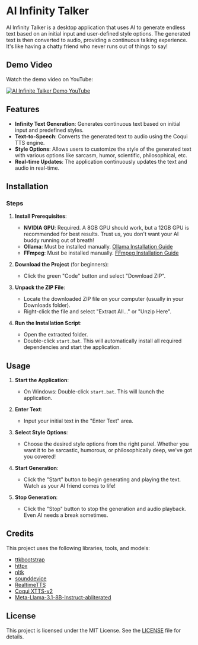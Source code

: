 # AI Infinity Talker

AI Infinity Talker is a desktop application that uses AI to generate endless text based on an initial input and user-defined style options. The generated text is then converted to audio, providing a continuous talking experience. It's like having a chatty friend who never runs out of things to say!

## Demo Video

Watch the demo video on YouTube:

[![AI Infinite Talker Demo YouTube](https://img.youtube.com/vi/EmUcYtgWkIY/hqdefault.jpg)](https://youtu.be/EmUcYtgWkIY)

## Features

- **Infinity Text Generation**: Generates continuous text based on initial input and predefined styles.
- **Text-to-Speech**: Converts the generated text to audio using the Coqui TTS engine.
- **Style Options**: Allows users to customize the style of the generated text with various options like sarcasm, humor, scientific, philosophical, etc.
- **Real-time Updates**: The application continuously updates the text and audio in real-time.

## Installation

### Steps

1. **Install Prerequisites**:
    - **NVIDIA GPU**: Required. A 8GB GPU should work, but a 12GB GPU is recommended for best results. Trust us, you don't want your AI buddy running out of breath!
    - **Ollama**: Must be installed manually. [Ollama Installation Guide](https://ollama.com/download/windows)
    - **FFmpeg**: Must be installed manually. [FFmpeg Installation Guide](https://phoenixnap.com/kb/ffmpeg-windows)

2. **Download the Project** (for beginners):
    - Click the green "Code" button and select "Download ZIP".

3. **Unpack the ZIP File**:
    - Locate the downloaded ZIP file on your computer (usually in your Downloads folder).
    - Right-click the file and select "Extract All..." or "Unzip Here".

4. **Run the Installation Script**:
    - Open the extracted folder.
    - Double-click `start.bat`. This will automatically install all required dependencies and start the application.

## Usage

1. **Start the Application**:
    - On Windows:
        Double-click `start.bat`. This will launch the application.

2. **Enter Text**:
    - Input your initial text in the "Enter Text" area.

3. **Select Style Options**:
    - Choose the desired style options from the right panel. Whether you want it to be sarcastic, humorous, or philosophically deep, we've got you covered!

4. **Start Generation**:
    - Click the "Start" button to begin generating and playing the text. Watch as your AI friend comes to life!

5. **Stop Generation**:
    - Click the "Stop" button to stop the generation and audio playback. Even AI needs a break sometimes.

## Credits

This project uses the following libraries, tools, and models:

- [ttkbootstrap](https://github.com/israel-dryer/ttkbootstrap)
- [httpx](https://www.python-httpx.org/)
- [nltk](https://www.nltk.org/)
- [sounddevice](https://python-sounddevice.readthedocs.io/)
- [RealtimeTTS](https://github.com/KoljaB/RealtimeTTS)
- [Coqui XTTS-v2](https://huggingface.co/coqui/XTTS-v2)
- [Meta-Llama-3.1-8B-Instruct-abliterated](https://huggingface.co/mlabonne/Meta-Llama-3.1-8B-Instruct-abliterated)

## License

This project is licensed under the MIT License. See the [LICENSE](LICENSE) file for details.
